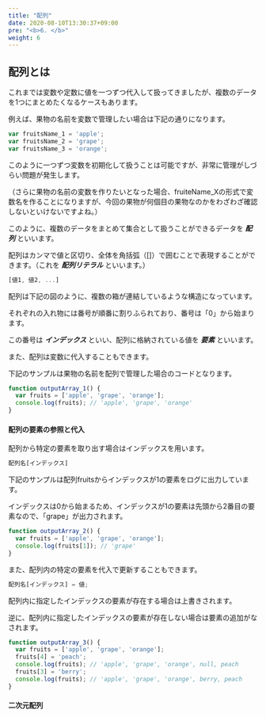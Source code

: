 ```yaml
---
title: "配列"
date: 2020-08-10T13:30:37+09:00
pre: "<b>6. </b>"
weight: 6
---
```


## 配列とは
これまでは変数や定数に値を一つずつ代入して扱ってきましたが、複数のデータを1つにまとめたくなるケースもあります。

例えば、果物の名前を変数で管理したい場合は下記の通りになります。

```js
var fruitsName_1 = 'apple';
var fruitsName_2 = 'grape';
var fruitsName_3 = 'orange';
```

このように一つずつ変数を初期化して扱うことは可能ですが、非常に管理がしづらい問題が発生します。

（さらに果物の名前の変数を作りたいとなった場合、fruiteName_Xの形式で変数名を作ることになりますが、今回の果物が何個目の果物なのかをわざわざ確認しないといけないですよね。）

このように、複数のデータをまとめて集合として扱うことができるデータを ***配列*** といいます。

配列はカンマで値と区切り、全体を角括弧（[]）で囲むことで表現することができます。（これを ***配列リテラル*** といいます。）
```js
[値1, 値2, ...]
```

配列は下記の図のように、複数の箱が連結しているような構造になっています。

それぞれの入れ物には番号が順番に割りふられており、番号は「0」から始まります。

この番号は ***インデックス*** といい、配列に格納されている値を ***要素*** といいます。

また、配列は変数に代入することもできます。

下記のサンプルは果物の名前を配列で管理した場合のコードとなります。

```js
function outputArray_1() {
  var fruits = ['apple', 'grape', 'orange'];
  console.log(fruits); // 'apple', 'grape', 'orange'
}
```

#### 配列の要素の参照と代入

配列から特定の要素を取り出す場合はインデックスを用います。

```js
配列名[インデックス]
```

下記のサンプルは配列fruitsからインデックスが1の要素をログに出力しています。

インデックスは0から始まるため、インデックスが1の要素は先頭から2番目の要素なので、「grape」が出力されます。
```js
function outputArray_2() {
  var fruits = ['apple', 'grape', 'orange'];
  console.log(fruits[1]); // 'grape'
}
```

また、配列内の特定の要素を代入で更新することもできます。

```js
配列名[インデックス] = 値;
```

配列内に指定したインデックスの要素が存在する場合は上書きされます。

逆に、配列内に指定したインデックスの要素が存在しない場合は要素の追加がなされます。

```js
function outputArray_3() {
  var fruits = ['apple', 'grape', 'orange'];
  fruits[4] = 'peach';
  console.log(fruits); // 'apple', 'grape', 'orange', null, peach
  fruits[3] = 'berry';
  console.log(fruits); // 'apple', 'grape', 'orange', berry, peach
}
```

#### 二次元配列
